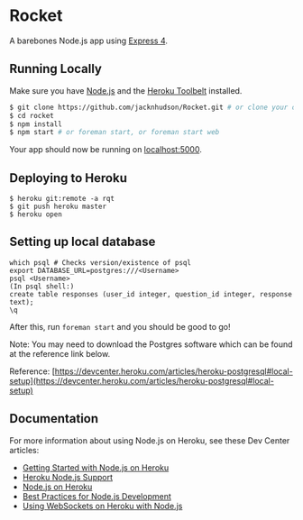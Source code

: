 # Rocket

A barebones Node.js app using [Express 4](http://expressjs.com/).

## Running Locally

Make sure you have [Node.js](http://nodejs.org/) and the [Heroku Toolbelt](https://toolbelt.heroku.com/) installed.

```sh
$ git clone https://github.com/jacknhudson/Rocket.git # or clone your own fork
$ cd rocket
$ npm install
$ npm start # or foreman start, or foreman start web
```

Your app should now be running on [localhost:5000](http://localhost:5000/).

## Deploying to Heroku

```
$ heroku git:remote -a rqt
$ git push heroku master
$ heroku open
```

## Setting up local database

```
which psql # Checks version/existence of psql
export DATABASE_URL=postgres:///<Username>
psql <Username>
(In psql shell:) 
create table responses (user_id integer, question_id integer, response text);
\q
```

After this, run `foreman start` and you should be good to go!

Note: You may need to download the Postgres software which can be found at the reference link below.

Reference: [https://devcenter.heroku.com/articles/heroku-postgresql#local-setup](https://devcenter.heroku.com/articles/heroku-postgresql#local-setup)

## Documentation

For more information about using Node.js on Heroku, see these Dev Center articles:

- [Getting Started with Node.js on Heroku](https://devcenter.heroku.com/articles/getting-started-with-nodejs)
- [Heroku Node.js Support](https://devcenter.heroku.com/articles/nodejs-support)
- [Node.js on Heroku](https://devcenter.heroku.com/categories/nodejs)
- [Best Practices for Node.js Development](https://devcenter.heroku.com/articles/node-best-practices)
- [Using WebSockets on Heroku with Node.js](https://devcenter.heroku.com/articles/node-websockets)

